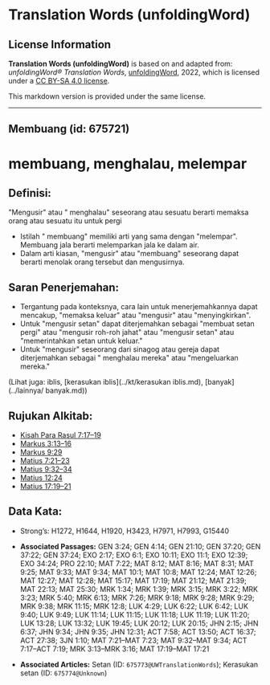 # Translation Words (unfoldingWord)

## License Information

**Translation Words (unfoldingWord)** is based on and adapted from: _unfoldingWord® Translation Words_, [unfoldingWord](https://unfoldingword.org/utw), 2022, which is licensed under a [CC BY-SA 4.0 license](https://creativecommons.org/licenses/by-sa/4.0/legalcode.en).

This markdown version is provided under the same license.



--------------------------------

## Membuang (id: 675721)

membuang, menghalau, melempar
=============================

Definisi:
---------

"Mengusir" atau " menghalau" seseorang atau sesuatu berarti memaksa orang atau sesuatu itu untuk pergi

* Istilah " membuang" memiliki arti yang sama dengan "melempar". Membuang jala berarti melemparkan jala ke dalam air.
* Dalam arti kiasan, "mengusir" atau "membuang" seseorang dapat berarti menolak orang tersebut dan mengusirnya.

Saran Penerjemahan:
-------------------

* Tergantung pada konteksnya, cara lain untuk menerjemahkannya dapat mencakup, "memaksa keluar" atau "mengusir" atau "menyingkirkan".
* Untuk "mengusir setan" dapat diterjemahkan sebagai "membuat setan pergi" atau "mengusir roh\-roh jahat" atau "mengusir setan" atau "memerintahkan setan untuk keluar."
* Untuk "mengusir" seseorang dari sinagog atau gereja dapat diterjemahkan sebagai " menghalau mereka" atau "mengeluarkan mereka."

(Lihat juga: iblis, \[kerasukan iblis](../kt/kerasukan iblis.md), \[banyak](../lainnya/ banyak.md))

Rujukan Alkitab:
----------------

* [Kisah Para Rasul 7:17–19](https://ref.ly/Acts0:0)
* [Markus 3:13–16](https://ref.ly/Mark3:13-Mark3:16)
* [Markus 9:29](https://ref.ly/Mark9:29)
* [Matius 7:21–23](https://ref.ly/Matt7:21-Matt7:23)
* [Matius 9:32–34](https://ref.ly/Matt9:32-Matt9:34)
* [Matius 12:24](https://ref.ly/Matt12:24)
* [Matius 17:19–21](https://ref.ly/Matt17:19-Matt17:21)

Data Kata:
----------

* Strong’s: H1272, H1644, H1920, H3423, H7971, H7993, G15440

* **Associated Passages:** GEN 3:24; GEN 4:14; GEN 21:10; GEN 37:20; GEN 37:22; GEN 37:24; EXO 2:17; EXO 6:1; EXO 10:11; EXO 11:1; EXO 12:39; EXO 34:24; PRO 22:10; MAT 7:22; MAT 8:12; MAT 8:16; MAT 8:31; MAT 9:25; MAT 9:33; MAT 9:34; MAT 10:1; MAT 10:8; MAT 12:24; MAT 12:26; MAT 12:27; MAT 12:28; MAT 15:17; MAT 17:19; MAT 21:12; MAT 21:39; MAT 22:13; MAT 25:30; MRK 1:34; MRK 1:39; MRK 3:15; MRK 3:22; MRK 3:23; MRK 5:40; MRK 6:13; MRK 7:26; MRK 9:18; MRK 9:28; MRK 9:29; MRK 9:38; MRK 11:15; MRK 12:8; LUK 4:29; LUK 6:22; LUK 6:42; LUK 9:40; LUK 9:49; LUK 11:14; LUK 11:15; LUK 11:18; LUK 11:19; LUK 11:20; LUK 13:28; LUK 13:32; LUK 19:45; LUK 20:12; LUK 20:15; JHN 2:15; JHN 6:37; JHN 9:34; JHN 9:35; JHN 12:31; ACT 7:58; ACT 13:50; ACT 16:37; ACT 27:38; 3JN 1:10; MAT 7:21–MAT 7:23; MAT 9:32–MAT 9:34; ACT 7:17–ACT 7:19; MRK 3:13–MRK 3:16; MAT 17:19–MAT 17:21
* **Associated Articles:** Setan (ID: `675773@UWTranslationWords`); Kerasukan setan (ID: `675774@Unknown`)

